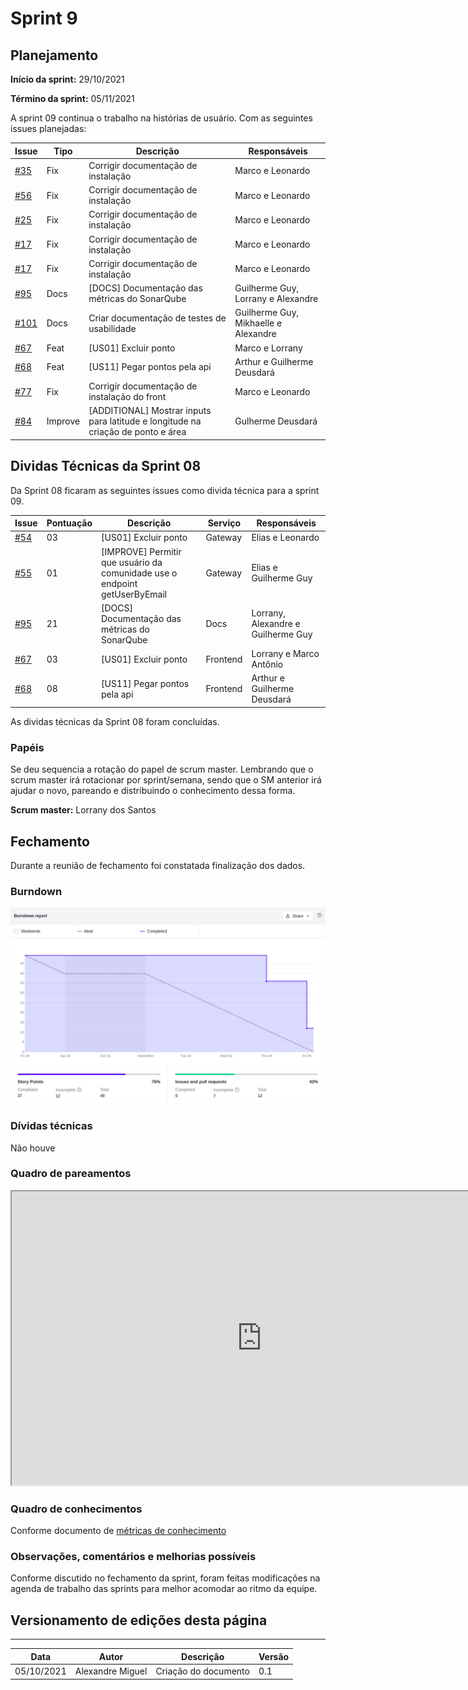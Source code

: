 # Sprint 9

## Planejamento

__Início da sprint:__ 29/10/2021

__Término da sprint:__ 05/11/2021

A sprint 09 continua o trabalho na histórias de usuário. Com as seguintes issues planejadas:

| Issue | Tipo | Descrição | Responsáveis |
| --- | --- | --- | ---|
| [#35](https://github.com/fga-eps-mds/2021.1-Cartografia-social-api-comunidades/issues/35) | Fix | Corrigir documentação de instalação | Marco e Leonardo |
| [#56](https://github.com/fga-eps-mds/2021.1-Cartografia-social-api-gateway/issues/56) | Fix | Corrigir documentação de instalação | Marco e Leonardo |
| [#25](https://github.com/fga-eps-mds/2021.1-Cartografia-social-api-mapas/issues/25) | Fix | Corrigir documentação de instalação | Marco e Leonardo |
| [#17](https://github.com/fga-eps-mds/2021.1-Cartografia-social-api-users/issues/17) | Fix | Corrigir documentação de instalação | Marco e Leonardo |
| [#17](https://github.com/fga-eps-mds/2021.1-Cartografia-social-api-midia/issues/17) | Fix | Corrigir documentação de instalação | Marco e Leonardo |
| [#95](https://github.com/fga-eps-mds/2021.1-Cartografia-social-docs/issues/95) | Docs | [DOCS] Documentação das métricas do SonarQube | Guilherme Guy, Lorrany e Alexandre |
| [#101](https://github.com/fga-eps-mds/2021.1-Cartografia-social-docs/issues/101) | Docs | Criar documentação de testes de usabilidade | Guilherme Guy, Mikhaelle e Alexandre |
| [#67](https://github.com/fga-eps-mds/2021.1-Cartografia-social-front/issues/67) | Feat | [US01] Excluir ponto | Marco e Lorrany |
| [#68](https://github.com/fga-eps-mds/2021.1-Cartografia-social-front/issues/68) | Feat | [US11] Pegar pontos pela api | Arthur e Guilherme Deusdará |
| [#77](https://github.com/fga-eps-mds/2021.1-Cartografia-social-front/issues/77) | Fix | Corrigir documentação de instalação do front | Marco e Leonardo |
| [#84](https://github.com/fga-eps-mds/2021.1-Cartografia-social-front/issues/84) | Improve | [ADDITIONAL] Mostrar inputs para latitude e longitude na criação de ponto e área | Gulherme Deusdará |


## Dividas Técnicas da Sprint 08

Da Sprint 08 ficaram as seguintes issues como divida técnica para a sprint 09.


| Issue | Pontuação | Descrição | Serviço | Responsáveis |
| ----- | --------- | --------- | ------- | ------------ |
| [#54](https://github.com/fga-eps-mds/2021.1-Cartografia-social-api-gateway/issues/54) | 03   | [US01] Excluir ponto | Gateway   | Elias e Leonardo     |
| [#55](https://github.com/fga-eps-mds/2021.1-Cartografia-social-api-gateway/issues/55) | 01 | [IMPROVE] Permitir que usuário da comunidade use o endpoint getUserByEmail |  Gateway   | Elias e Guilherme Guy          |
| [#95](https://github.com/fga-eps-mds/2021.1-Cartografia-social-docs/issues/95) | 21    | [DOCS] Documentação das métricas do SonarQube |  Docs  | Lorrany, Alexandre e Guilherme Guy    |
| [#67](https://github.com/fga-eps-mds/2021.1-Cartografia-social-front/issues/67) | 03    | [US01] Excluir ponto |  Frontend  | Lorrany e Marco Antônio        |
| [#68](https://github.com/fga-eps-mds/2021.1-Cartografia-social-front/issues/68) | 08    | [US11] Pegar pontos pela api |  Frontend  | Arthur e Guilherme Deusdará    |

As dividas técnicas da Sprint 08 foram concluídas.


### Papéis

Se deu sequencia a rotação do papel de scrum master. Lembrando que o scrum master irá rotacionar por sprint/semana, sendo que o SM anterior irá ajudar o novo, pareando e distribuindo o conhecimento dessa forma.

__Scrum master:__ Lorrany dos Santos

## Fechamento

Durante a reunião de fechamento foi constatada finalização dos dados.

### Burndown

![](../assets/sprints/sprint_09_burndown.png)


### Dívidas técnicas

Não houve

### Quadro de pareamentos

<iframe width="800" height="470" src="https://docs.google.com/spreadsheets/d/e/2PACX-1vTLHE3O8zIRwIz41POb4DXlbyhoVHY9R9vC0wSL-60NMeFVH0Fk0wqUV2v8AgRGTokYaZmwunInbF3m/pubhtml?gid=476741477&amp;single=true&amp;widget=true&amp;headers=false"></iframe>

### Quadro de conhecimentos

Conforme documento de [métricas de conhecimento](./metricas/quadro-de-conhecimentos)

### Observações, comentários e melhorias possíveis

Conforme discutido no fechamento da sprint, foram feitas modificações na agenda de trabalho das sprints para melhor acomodar ao ritmo da equipe.

## Versionamento de edições desta página
---

| Data       | Autor         | Descrição                | Versão |
| ---------- | ------------- | ------------------------ | ------ |
| 05/10/2021 | Alexandre Miguel | Criação do documento     | 0.1    |